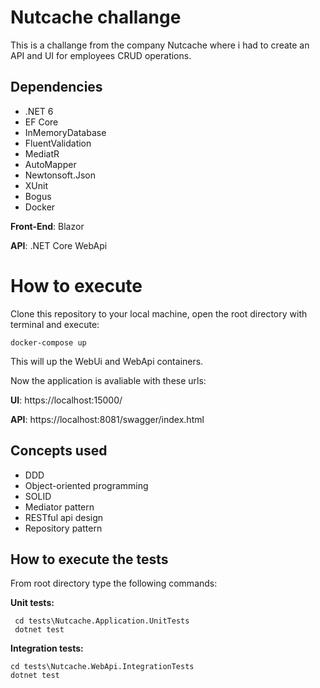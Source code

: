 
# Nutcache challange

This is a challange from the company Nutcache where i had to create an API and UI for employees CRUD operations.

## Dependencies

 - .NET 6 
 - EF Core 
 - InMemoryDatabase 
 - FluentValidation 
 - MediatR 
 - AutoMapper
 - Newtonsoft.Json     
 - XUnit     
 - Bogus     
 - Docker

**Front-End**: Blazor

**API**: .NET Core WebApi

# How to execute

Clone this repository to your local machine, open the root directory with terminal and execute: 

    docker-compose up

This will up the WebUi and WebApi containers.

Now the application is avaliable  with these urls:

**UI**: https://localhost:15000/

**API**: https://localhost:8081/swagger/index.html

## Concepts used

 - DDD 
 - Object-oriented programming 
 - SOLID 
 - Mediator pattern 
 - RESTful api design 
 - Repository pattern

## How to execute the tests
From root directory type the following commands:

**Unit tests:**

     cd tests\Nutcache.Application.UnitTests
     dotnet test

**Integration tests:**

    cd tests\Nutcache.WebApi.IntegrationTests
    dotnet test
